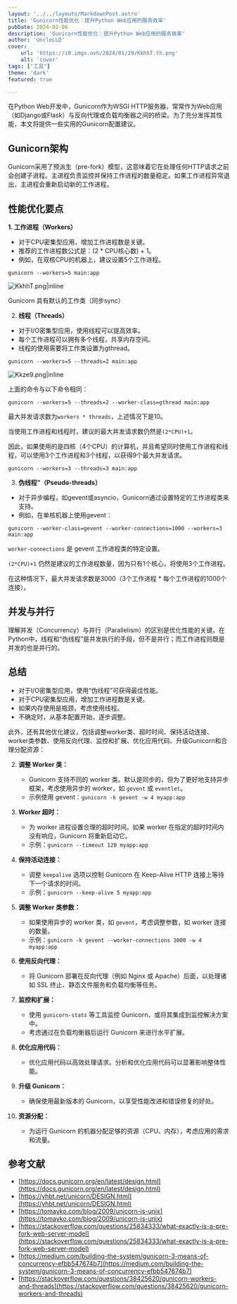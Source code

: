 ```yaml
---
layout: '../../layouts/MarkdownPost.astro'
title: 'Gunicorn性能优化：提升Python Web应用的服务效率'
pubDate: 2024-02-06
description: 'Gunicorn性能优化：提升Python Web应用的服务效率'
author: 'UncleLLD'
cover:
    url: 'https://i0.imgs.ovh/2024/01/29/KkhhT.th.png'
    alt: 'cover'
tags: ["工具"]
theme: 'dark'
featured: true

---
```



在Python Web开发中，Gunicorn作为WSGI HTTP服务器，常常作为Web应用（如Django或Flask）与反向代理或负载均衡器之间的桥梁。为了充分发挥其性能，本文将提供一些实用的Gunicorn配置建议。

## Gunicorn架构

Gunicorn采用了预派生（pre-fork）模型，这意味着它在处理任何HTTP请求之前会创建子进程。主进程负责监控并保持工作进程的数量稳定。如果工作进程异常退出，主进程会重新启动新的工作进程。

## 性能优化要点

**1. 工作进程（Workers）**

* 对于CPU密集型应用，增加工作进程数是关键。
* 推荐的工作进程数公式是：(2 * CPU核心数) + 1。
* 例如，在双核CPU的机器上，建议设置5个工作进程。

```shell
gunicorn --workers=5 main:app
```

![KkhhT.png|inline](https://i0.imgs.ovh/2024/01/29/KkhhT.png)

Gunicorn 具有默认的工作类（同步sync）

2. **线程（Threads）**

* 对于I/O密集型应用，使用线程可以提高效率。
* 每个工作进程可以拥有多个线程，共享内存空间。
* 线程的使用需要将工作类设置为gthread。

```shell
gunicorn --workers=5 --threads=2 main:app
```

![Kkze9.png|inline](https://i0.imgs.ovh/2024/01/29/Kkze9.png)

 

上面的命令与以下命令相同：

```
gunicorn --workers=5 --threads=2 --worker-class=gthread main:app
```

最大并发请求数为`workers * threads`，上述情况下是10。

当使用工作进程和线程时，建议的最大并发请求数仍然是`(2*CPU)+1`。

因此，如果使用的是四核（4个CPU）的计算机，并且希望同时使用工作进程和线程，可以使用3个工作进程和3个线程，以获得9个最大并发请求。

```
gunicorn --workers=3 --threads=3 main:app
```

3. **伪线程”（Pseudo-threads）**

* 对于异步编程，如gevent或asyncio，Gunicorn通过设置特定的工作进程类来支持。
* 例如，在单核机器上使用gevent：

```
gunicorn --worker-class=gevent --worker-connections=1000 --workers=3 main:app
```

`worker-connections` 是 gevent 工作进程类的特定设置。

`(2*CPU)+1` 仍然是建议的工作进程数量，因为只有1个核心，将使用3个工作进程。

在这种情况下，最大并发请求数是3000（3个工作进程 * 每个工作进程的1000个连接）。

## 并发与并行

理解并发（Concurrency）与并行（Parallelism）的区别是优化性能的关键。在Python中，线程和“伪线程”是并发执行的手段，但不是并行；而工作进程则既是并发的也是并行的。

## 总结

* 对于I/O密集型应用，使用“伪线程”可获得最佳性能。
* 对于CPU密集型应用，增加工作进程数是关键。
* 如果内存使用是瓶颈，考虑使用线程。
* 不确定时，从基本配置开始，逐步调整。

此外，还有其他优化建议，包括调整worker类、超时时间、保持活动连接、worker类参数、使用反向代理、监控和扩展、优化应用代码、升级Gunicorn和合理分配资源：

2. **调整 Worker 类：**
   - Gunicorn 支持不同的 worker 类。默认是同步的，但为了更好地支持异步框架，考虑使用异步的 worker，如 `gevent` 或 `eventlet`。
   - 示例使用 gevent：`gunicorn -k gevent -w 4 myapp:app`

3. **Worker 超时：**
   - 为 worker 进程设置合理的超时时间。如果 worker 在指定的超时时间内没有响应，Gunicorn 将重新启动它。
   - 示例：`gunicorn --timeout 120 myapp:app`

4. **保持活动连接：**
   - 调整 `keepalive` 选项以控制 Gunicorn 在 Keep-Alive HTTP 连接上等待下一个请求的时间。
   - 示例：`gunicorn --keep-alive 5 myapp:app`

5. **调整 Worker 类参数：**
   - 如果使用异步的 worker 类，如 `gevent`，考虑调整参数，如 worker 连接的数量。
   - 示例：`gunicorn -k gevent --worker-connections 1000 -w 4 myapp:app`

6. **使用反向代理：**
   - 将 Gunicorn 部署在反向代理（例如 Nginx 或 Apache）后面，以处理诸如 SSL 终止、静态文件服务和负载均衡等任务。

7. **监控和扩展：**
   - 使用 `gunicorn-stats` 等工具监控 Gunicorn，或将其集成到监控解决方案中。
   - 考虑通过在负载均衡器后运行 Gunicorn 来进行水平扩展。

8. **优化应用代码：**
   - 优化应用代码以高效处理请求。分析和优化应用代码可以显著影响整体性能。

9. **升级 Gunicorn：**
   - 确保使用最新版本的 Gunicorn，以享受性能改进和错误修复的好处。

10. **资源分配：**
    - 为运行 Gunicorn 的机器分配足够的资源（CPU、内存），考虑应用的需求和流量。

## 参考文献

* [https://docs.gunicorn.org/en/latest/design.html](https://docs.gunicorn.org/en/latest/design.html)
* [https://yhbt.net/unicorn/DESIGN.html](https://yhbt.net/unicorn/DESIGN.html)
* [https://tomayko.com/blog/2009/unicorn-is-unix](https://tomayko.com/blog/2009/unicorn-is-unix)
* [https://stackoverflow.com/questions/25834333/what-exactly-is-a-pre-fork-web-server-model](https://stackoverflow.com/questions/25834333/what-exactly-is-a-pre-fork-web-server-model)
* [https://medium.com/building-the-system/gunicorn-3-means-of-concurrency-efbb547674b7](https://medium.com/building-the-system/gunicorn-3-means-of-concurrency-efbb547674b7)
*  [https://stackoverflow.com/questions/38425620/gunicorn-workers-and-threads](https://stackoverflow.com/questions/38425620/gunicorn-workers-and-threads)
